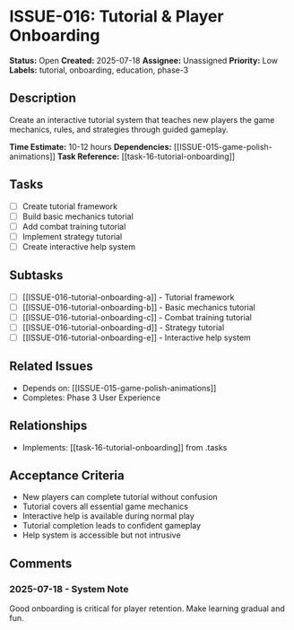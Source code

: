 # ISSUE-016: Tutorial & Player Onboarding

**Status:** Open
**Created:** 2025-07-18
**Assignee:** Unassigned
**Priority:** Low
**Labels:** tutorial, onboarding, education, phase-3

## Description
Create an interactive tutorial system that teaches new players the game mechanics, rules, and strategies through guided gameplay.

**Time Estimate:** 10-12 hours
**Dependencies:** [[ISSUE-015-game-polish-animations]]
**Task Reference:** [[task-16-tutorial-onboarding]]

## Tasks
- [ ] Create tutorial framework
- [ ] Build basic mechanics tutorial
- [ ] Add combat training tutorial
- [ ] Implement strategy tutorial
- [ ] Create interactive help system

## Subtasks
- [ ] [[ISSUE-016-tutorial-onboarding-a]] - Tutorial framework
- [ ] [[ISSUE-016-tutorial-onboarding-b]] - Basic mechanics tutorial
- [ ] [[ISSUE-016-tutorial-onboarding-c]] - Combat training tutorial
- [ ] [[ISSUE-016-tutorial-onboarding-d]] - Strategy tutorial
- [ ] [[ISSUE-016-tutorial-onboarding-e]] - Interactive help system

## Related Issues
- Depends on: [[ISSUE-015-game-polish-animations]]
- Completes: Phase 3 User Experience

## Relationships
- Implements: [[task-16-tutorial-onboarding]] from .tasks

## Acceptance Criteria
- New players can complete tutorial without confusion
- Tutorial covers all essential game mechanics
- Interactive help is available during normal play
- Tutorial completion leads to confident gameplay
- Help system is accessible but not intrusive

## Comments
### 2025-07-18 - System Note
Good onboarding is critical for player retention. Make learning gradual and fun.